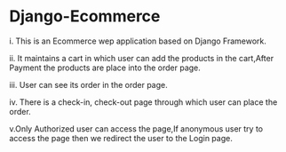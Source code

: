 # Django-Ecommerce

i. This is an Ecommerce wep application based on Django Framework.

ii. It maintains a cart in which user can add the products in the cart,After Payment the products are place into the order page.

iii. User can see its order in the order page.

iv. There is a check-in, check-out page through which user can place the order.

v.Only Authorized user can access the page,If anonymous user try to access the page then we redirect the user to the Login page.
